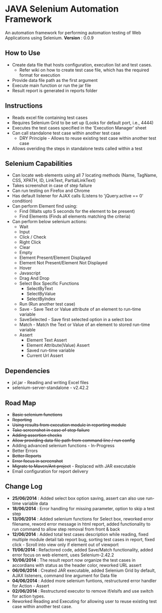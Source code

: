JAVA Selenium Automation Framework
=================================

An automation framework for performing automation testing of Web Applications using Selenium.
__Version__ : 0.0.9

## How to Use ##
* Create data file that hosts configuration, execution list and test cases.
	* Refer wiki on how to create test case file, which has the required format for execution
* Provide data file path as the first argument
* Execute main function or run the jar file
* Result report is generated in reports folder

## Instructions ##
* Reads excel file containing test cases
* Requires Selenium Grid to be set up (Looks for default port, i.e., 4444)
* Executes the test cases specified in the 'Execution Manager' sheet
* Can call standalone test case within another test case
	* DRY Principle - Allows to reuse existing test case within another test case 
* Allows overiding the steps in standalone tests called within a test

## Selenium Capabilities ##
* Can locate web elements using all 7 locating methods (Name, TagName, CSS, XPATH, ID, LinkText, PartialLinkText)
* Takes screenshot in case of step failure
* Can run testing on Firefox and Chrome
* Has default listener for AJAX calls (Listens to 'jQuery.active == 0' condition)
* Can perform Element find using:
	* Find (Waits upto 5 seconds for the element to be present)
	* Find Elements (Finds all elements matching the criteria)
* Can perform below selenium actions:
	* Wait
	* Input
	* Click / Check
	* Right Click
	* Clear
	* Empty
	* Element Present/Element Displayed
	* Element Not Present/Element Not Displayed
	* Hover
	* Javascript
	* Drag And Drop
	* Select Box Specific Functions
		* SelectByText
		* SelectByValue
		* SelectByIndex
	* Run (Run another test case)
	* Save - Save Text or Value attribute of an element to run-time variable
	* SaveSelected - Save first selected option in a select box
	* Match - Match the Text or Value of an element to stored run-time variable
	* Assert
		* Element Text Assert
		* Element Attribute(Value) Assert
		* Saved run-time variable
		* Current Url Assert

## Dependencies ##
* jxl.jar - Reading and writing Excel files
* selenium-server-standalone - v2.42.2

## Road Map ##
* ~~Basic selenium functions~~
* ~~Reporting~~
* ~~Using results from execution module in reporting module~~
* ~~Take screenshot in case of step failure~~
* ~~Adding assertion checks~~
* ~~Allow providing data file path from command line / run config~~
* Adding advanced selenium functions - In-Progress
* Better Errors
* ~~Better Reports~~
* ~~Error focus in screenshot~~
* ~~Migrate to Maven/Ant project~~ - Replaced with JAR executable
* Email configuration for report delivery

## Change Log ##
* __25/06/2014__ : Added select box option saving, assert can also use run-time variable data
* __18/06/2014__ : Error handling for missing parameter, option to skip a test step
* __13/06/2014__ : Added selenium functions for Select box, reworked error filename, reword error message in html report, added functionality to run command to allow step removal from front & back
* __12/06/2014__ : Added total test cases description while reading, fixed multiple module detail tab report bug, sorting test cases in report, fixed click - Scroll into view only if element out of viewport
* __11/06/2014__ : Refactored code, added Save/Match functionality, added error focus on web element, uses Selenium-2.42.2
* __10/06/2014__ : The result report now organize the test cases in accordians with status as the header color, reworked URL assert
* __06/06/2014__ : Created JAR executable, added Selenium Grid by default, AJAX listeners, command line argument for Data file
* __04/06/2014__ : Added more selenium funtions, restructured error handler for Action - Assert
* __02/06/2014__ : Restructured executor to remove if/elsifs and use switch for action types. 
* Reworked Reading and Executing for allowing user to reuse existing test case within another test case.